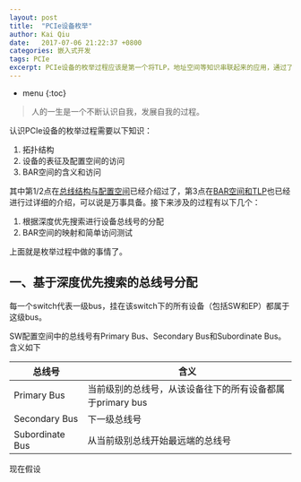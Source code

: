 ```yaml
---
layout: post
title:  "PCIe设备枚举"
author: Kai Qiu
date:   2017-07-06 21:22:37 +0800
categories: 嵌入式开发
tags: PCIe
excerpt: PCIe设备的枚举过程应该是第一个将TLP，地址空间等知识串联起来的应用，通过了解和实现枚举代码，知道设备是怎么管理的，设备和设备之间是如何通信的。
---
```


* menu
{:toc}

> 人的一生是一个不断认识自我，发展自我的过程。

认识PCIe设备的枚举过程需要以下知识：

1. 拓扑结构
2. 设备的表征及配置空间的访问
3. BAR空间的含义和访问

其中第1/2点在[总线结构与配置空间](http://blog.csdn.net/abcamus/article/details/73929507)已经介绍过了，第3点在[BAR空间和TLP](http://blog.csdn.net/abcamus/article/details/74157026)也已经进行过详细的介绍，可以说是万事具备。接下来涉及的过程有以下几个：

1. 根据深度优先搜索进行设备总线号的分配
2. BAR空间的映射和简单访问测试

上面就是枚举过程中做的事情了。

## 一、基于深度优先搜索的总线号分配

每一个switch代表一级bus，挂在该switch下的所有设备（包括SW和EP）都属于这级bus。

SW配置空间中的总线号有Primary Bus、Secondary Bus和Subordinate Bus。含义如下

总线号 | 含义
-- | --
Primary Bus | 当前级别的总线号，从该设备往下的所有设备都属于primary bus
Secondary Bus | 下一级总线号
Subordinate Bus | 从当前级别总线开始最远端的总线号

现在假设